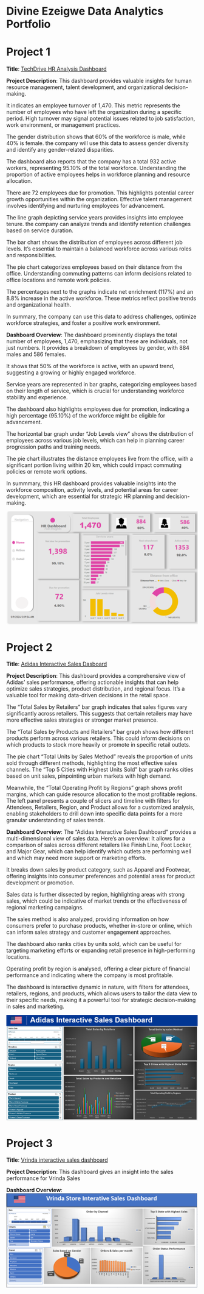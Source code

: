  # Divine Ezeigwe Data Analytics Portfolio
# Project 1
**Title**: [TechDrive HR Analysis Dashboard](https://github.com/Ifeanyi-Ezeigwe/Data_Analytics)

**Project Description**: This dashboard provides valuable insights for human resource management, talent development, and organizational decision-making. 

It indicates an employee turnover of 1,470. This metric represents the number of employees who have left the organization during a specific period.
High turnover may signal potential issues related to job satisfaction, work environment, or management practices.

The gender distribution shows that 60% of the workforce is male, while 40% is female.
the company will use this data to assess gender diversity and identify any gender-related disparities.

The dashboard also reports that the company has a total 932 active workers, representing 95.10% of the total workforce.
Understanding the proportion of active employees helps in workforce planning and resource allocation.

There are 72 employees due for promotion. This highlights potential career growth opportunities within the organization.
Effective talent management involves identifying and nurturing employees for advancement.

The line graph depicting service years provides insights into employee tenure.
the company can analyze trends and identify retention challenges based on service duration.

The bar chart shows the distribution of employees across different job levels.
It’s essential to maintain a balanced workforce across various roles and responsibilities.

The pie chart categorizes employees based on their distance from the office.
Understanding commuting patterns can inform decisions related to office locations and remote work policies.

The percentages next to the graphs indicate net enrichment (117%) and an 8.8% increase in the active workforce.
These metrics reflect positive trends and organizational health.

In summary, the company can use this data to address challenges, optimize workforce strategies, and foster a positive work environment. 

**Dashboard Overview**: The dashboard prominently displays the total number of employees, 1,470, emphasizing that these are individuals, not just numbers.
It provides a breakdown of employees by gender, with 884 males and 586 females.

It shows that 50% of the workforce is active, with an upward trend, suggesting a growing or highly engaged workforce.

Service years are represented in bar graphs, categorizing employees based on their length of service, which is crucial for understanding workforce stability and experience.

The dashboard also highlights employees due for promotion, indicating a high percentage (95.10%) of the workforce might be eligible for advancement.

The horizontal bar graph under “Job Levels view” shows the distribution of employees across various job levels, which can help in planning career progression paths and training needs.

The pie chart illustrates the distance employees live from the office, with a significant portion living within 20 km, which could impact commuting policies or remote work options.

In summmary, this HR dashboard provides valuable insights into the workforce composition, activity levels, and potential areas for career development, which are essential for strategic HR planning and decision-making.

 
![TechDrive_HR_dashboard.PNG](TechDrive_HR_dashboard.PNG)


# Project 2
**Title**: [Adidas Interactive Sales Dasboard](https://ifeanyi-ezeigwe.github.io/Data_Analytics/)

**Project Description**: This dashboard provides a comprehensive view of Adidas’ sales performance, 
offering actionable insights that can help optimize sales strategies, product distribution, and regional focus. 
It’s a valuable tool for making data-driven decisions in the retail space. 

The “Total Sales by Retailers” bar graph indicates that sales figures vary significantly across retailers. 
This suggests that certain retailers may have more effective sales strategies or stronger market presence.

The “Total Sales by Products and Retailers” bar graph shows how different products perform across various retailers. 
This could inform decisions on which products to stock more heavily or promote in specific retail outlets.

The pie chart “Total Units by Sales Method” reveals the proportion of units sold through different methods, highlighting the most effective sales channels.
The “Top 5 Cities with Highest Units Sold” bar graph ranks cities based on unit sales, pinpointing urban markets with high demand. 

Meanwhile, the “Total Operating Profit by Regions” graph shows profit margins, which can guide resource allocation to the most profitable regions.
The left panel presents a couple of slicers and timeline with filters for Attendees, Retailers, Region, and Product allows for a customized analysis, enabling stakeholders to drill down into specific data points for a more granular understanding of sales trends.


**Dashboard Overview**: The “Adidas Interactive Sales Dashboard” provides a multi-dimensional view of sales data. Here’s an overview:
It allows for a comparison of sales across different retailers like Finish Line, Foot Locker, and Major Gear, which can help identify which outlets are performing well and which may need more support or marketing efforts.

It breaks down sales by product category, such as Apparel and Footwear, offering insights into consumer preferences and potential areas for product development or promotion.

Sales data is further dissected by region, highlighting areas with strong sales, which could be indicative of market trends or the effectiveness of regional marketing campaigns.

The sales method is also analyzed, providing information on how consumers prefer to purchase products, whether in-store or online, which can inform sales strategy and customer engagement approaches.

The dashboard also ranks cities by units sold, which can be useful for targeting marketing efforts or expanding retail presence in high-performing locations.

Operating profit by region is analysed, offering a clear picture of financial performance and indicating where the company is most profitable.

The dashboard is interactive dynamic in nature, with filters for attendees, retailers, regions, and products, which allows users to tailor the data view to their specific needs, making it a powerful tool for strategic decision-making in sales and marketing.

![Adidas_Sales_Dashboard.PNG](Adidas_Sales_Dashboard.PNG)



# Project 3
**Title**: [Vrinda interactive sales dashboard](https://ifeanyi-ezeigwe.github.io/Data_Analytics/)

**Project Description**: This dashboard gives an insight into the sales performance for Vrinda Sales

**Dashboard Overview**:
![Vrinda_Sales_dashboard.PNG](Vrinda_Sales_dashboard.PNG)




